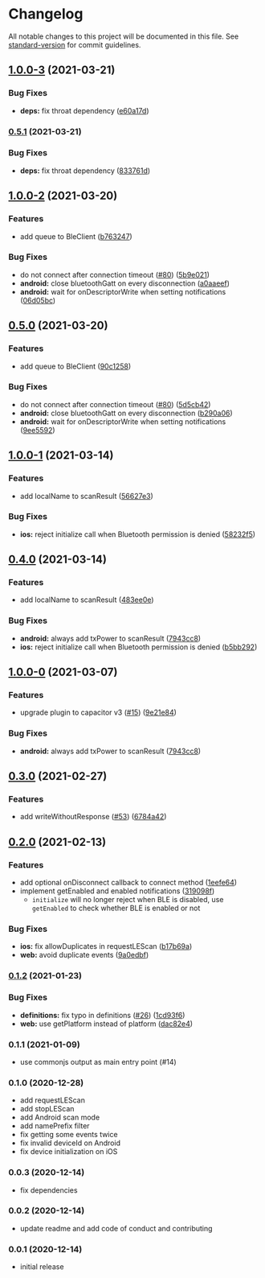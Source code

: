 # Changelog

All notable changes to this project will be documented in this file. See [standard-version](https://github.com/conventional-changelog/standard-version) for commit guidelines.

## [1.0.0-3](https://github.com/capacitor-community/bluetooth-le/compare/v1.0.0-2...v1.0.0-3) (2021-03-21)


### Bug Fixes

* **deps:** fix throat dependency ([e60a17d](https://github.com/capacitor-community/bluetooth-le/commit/e60a17d61f7c159a9a334a6bb402b0be6ae60049))

### [0.5.1](https://github.com/capacitor-community/bluetooth-le/compare/v0.5.0...v0.5.1) (2021-03-21)


### Bug Fixes

* **deps:** fix throat dependency ([833761d](https://github.com/capacitor-community/bluetooth-le/commit/833761dd8b5bd2c02fac98e8822fe6a418e76a8a))

## [1.0.0-2](https://github.com/capacitor-community/bluetooth-le/compare/v1.0.0-1...v1.0.0-2) (2021-03-20)


### Features

* add queue to BleClient ([b763247](https://github.com/capacitor-community/bluetooth-le/commit/b7632477fe9ebd359a65dc3cbb1209f652b8119e))


### Bug Fixes

* do not connect after connection timeout ([#80](https://github.com/capacitor-community/bluetooth-le/issues/80)) ([5b9e021](https://github.com/capacitor-community/bluetooth-le/commit/5b9e021746cc23aab0e8ae61d4a32b8ec22bd21d))
* **android:** close bluetoothGatt on every disconnection ([a0aaeef](https://github.com/capacitor-community/bluetooth-le/commit/a0aaeef072a8e85c65fe43e2e6186f2f693e54a5))
* **android:** wait for onDescriptorWrite when setting notifications ([06d05bc](https://github.com/capacitor-community/bluetooth-le/commit/06d05bc0a9862591ee201b4560c7e5c039f6d9f4))

## [0.5.0](https://github.com/capacitor-community/bluetooth-le/compare/v0.4.0...v0.5.0) (2021-03-20)


### Features

* add queue to BleClient ([90c1258](https://github.com/capacitor-community/bluetooth-le/commit/90c12589cee7edc87f6ba496ac0df4ab0f1f2097))


### Bug Fixes

* do not connect after connection timeout ([#80](https://github.com/capacitor-community/bluetooth-le/issues/80)) ([5d5cb42](https://github.com/capacitor-community/bluetooth-le/commit/5d5cb42640af51cb373d3255217c5c8e7dd35fb7))
* **android:** close bluetoothGatt on every disconnection ([b290a06](https://github.com/capacitor-community/bluetooth-le/commit/b290a06ca2a4c87a79418f98e59a605b7f2eb6b0))
* **android:** wait for onDescriptorWrite when setting notifications ([9ee5592](https://github.com/capacitor-community/bluetooth-le/commit/9ee55927d1439215b7b941e78675e08146a27531))

## [1.0.0-1](https://github.com/capacitor-community/bluetooth-le/compare/v1.0.0-0...v1.0.0-1) (2021-03-14)


### Features

* add localName to scanResult ([56627e3](https://github.com/capacitor-community/bluetooth-le/commit/56627e36e70b483903ab0ffb76e6f1f1ee391217))


### Bug Fixes

* **ios:** reject initialize call when Bluetooth permission is denied ([58232f5](https://github.com/capacitor-community/bluetooth-le/commit/58232f560c05456fc49418ca52a92d84fdd5b5d3))

## [0.4.0](https://github.com/capacitor-community/bluetooth-le/compare/v0.3.0...v0.4.0) (2021-03-14)


### Features

* add localName to scanResult ([483ee0e](https://github.com/capacitor-community/bluetooth-le/commit/483ee0e9ad5edd0c7f36f40662af5b8262030c80))


### Bug Fixes

* **android:** always add txPower to scanResult ([7943cc8](https://github.com/capacitor-community/bluetooth-le/commit/7943cc8f4f877edcdf31d63cab1250490cad7542))
* **ios:** reject initialize call when Bluetooth permission is denied ([b5bb292](https://github.com/capacitor-community/bluetooth-le/commit/b5bb2927ee77182b7605fe7e19c533d4e53dd4de))

## [1.0.0-0](https://github.com/capacitor-community/bluetooth-le/compare/v0.3.0...v1.0.0-0) (2021-03-07)


### Features

* upgrade plugin to capacitor v3 ([#15](https://github.com/capacitor-community/bluetooth-le/issues/15)) ([9e21e84](https://github.com/capacitor-community/bluetooth-le/commit/9e21e843f96619b8b8ccfb5de89ae8dc1eca1fb0))


### Bug Fixes

* **android:** always add txPower to scanResult ([7943cc8](https://github.com/capacitor-community/bluetooth-le/commit/7943cc8f4f877edcdf31d63cab1250490cad7542))

## [0.3.0](https://github.com/capacitor-community/bluetooth-le/compare/v0.2.0...v0.3.0) (2021-02-27)


### Features

* add writeWithoutResponse ([#53](https://github.com/capacitor-community/bluetooth-le/issues/53)) ([6784a42](https://github.com/capacitor-community/bluetooth-le/commit/6784a42029db753a3d90dbc7d5602b9525b78e02))

## [0.2.0](https://github.com/capacitor-community/bluetooth-le/compare/v0.1.2...v0.2.0) (2021-02-13)


### Features

* add optional onDisconnect callback to connect method ([1eefe64](https://github.com/capacitor-community/bluetooth-le/commit/1eefe64512020ce133e3bda927a5c0249c9cd001))
* implement getEnabled and enabled notifications ([319098f](https://github.com/capacitor-community/bluetooth-le/commit/319098fc17afc047485f075b705c4946ed5c5052))
  * `initialize` will no longer reject when BLE is disabled, use `getEnabled` to check whether BLE is enabled or not


### Bug Fixes

* **ios:** fix allowDuplicates in requestLEScan ([b17b69a](https://github.com/capacitor-community/bluetooth-le/commit/b17b69a9913ec921707ad1d1a4a55b0f87c443fd))
* **web:** avoid duplicate events ([9a0edbf](https://github.com/capacitor-community/bluetooth-le/commit/9a0edbfac39892b4075596d22398533eebf70b39))

### [0.1.2](https://github.com/capacitor-community/bluetooth-le/compare/v0.1.1...v0.1.2) (2021-01-23)


### Bug Fixes

* **definitions:** fix typo in definitions ([#26](https://github.com/capacitor-community/bluetooth-le/issues/26)) ([1cd93f6](https://github.com/capacitor-community/bluetooth-le/commit/1cd93f6fcf1d0e38eb40c71b61fb6b4670939695))
* **web:** use getPlatform instead of platform ([dac82e4](https://github.com/capacitor-community/bluetooth-le/commit/dac82e4fa56f2d1c96a8d2f5d3830def5d037b08))

### 0.1.1 (2021-01-09)

- use commonjs output as main entry point (#14)

### 0.1.0 (2020-12-28)

- add requestLEScan
- add stopLEScan
- add Android scan mode
- add namePrefix filter
- fix getting some events twice
- fix invalid deviceId on Android
- fix device initialization on iOS

### 0.0.3 (2020-12-14)

- fix dependencies

### 0.0.2 (2020-12-14)

- update readme and add code of conduct and contributing

### 0.0.1 (2020-12-14)

- initial release
